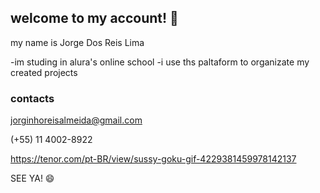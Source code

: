## welcome to my account! 👋


my name is Jorge Dos Reis Lima

-im studing in alura's online school
-i use ths paltaform to organizate my created projects

### contacts
jorginhoreisalmeida@gmail.com 

(+55) 11 4002-8922 

https://tenor.com/pt-BR/view/sussy-goku-gif-4229381459978142137

SEE YA! 😄

